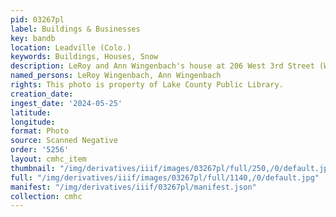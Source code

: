 ```yaml
---
pid: 03267pl
label: Buildings & Businesses
key: bandb
location: Leadville (Colo.)
keywords: Buildings, Houses, Snow
description: LeRoy and Ann Wingenbach's house at 206 West 3rd Street (Wingenbach Collection)
named_persons: LeRoy Wingenbach, Ann Wingenbach
rights: This photo is property of Lake County Public Library.
creation_date: 
ingest_date: '2024-05-25'
latitude: 
longitude: 
format: Photo
source: Scanned Negative
order: '5256'
layout: cmhc_item
thumbnail: "/img/derivatives/iiif/images/03267pl/full/250,/0/default.jpg"
full: "/img/derivatives/iiif/images/03267pl/full/1140,/0/default.jpg"
manifest: "/img/derivatives/iiif/03267pl/manifest.json"
collection: cmhc
---
```

